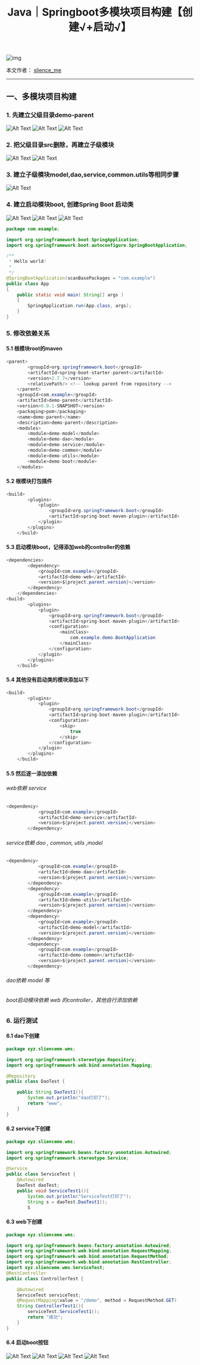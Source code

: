 ﻿---
layout: post
title: Java｜Springboot多模块项目构建【创建√+启动√】
categories: [Java]
description: Springboot多模块项目构建【创建√+启动√】
keywords: 编程语言, Java
mermaid: false
sequence: false
flow: false
mathjax: false
mindmap: false
mindmap2: false
---

![img](/images/posts/logo_slienceme3.png)

本文作者： [slience_me](https://slienceme.cn/)

---

## 一、多模块项目构建
### 1. 先建立父级目录demo-parent
![Alt Text](/images/posts/c5f35302d3e84ad4b68fef07c387d167.png)
![Alt Text](/images/posts/50c8077eaf2c44599258fe59d645879a.png)
![Alt Text](/images/posts/27fce1e8dd1548738f9c7cd9e1c2fa82.png)
### 2. 把父级目录src删除，再建立子级模块
![Alt Text](/images/posts/6164eb4f1fd140eab26981828462df9c.png)
![Alt Text](/images/posts/6133983cca254db293b08522c157694a.png)
### 3. 建立子级模块model,dao,service,common.utils等相同步骤
![Alt Text](/images/posts/ba54aada51aa4492ab25d4651f7d3667.png)
### 4. 建立启动模块boot, 创建Spring Boot 启动类
![Alt Text](/images/posts/b842d89161024408b7899efa0abc98ee.png)
![Alt Text](/images/posts/4c2918a45efd42c7a622644f700166b3.png)
![Alt Text](/images/posts/2ca37e77878c435d9a5a53fa819ec9e8.png)

```java
package com.example;

import org.springframework.boot.SpringApplication;
import org.springframework.boot.autoconfigure.SpringBootApplication;

/**
 * Hello world!
 *
 */
@SpringBootApplication(scanBasePackages = "com.example")
public class App 
{
    public static void main( String[] args )
    {
        SpringApplication.run(App.class, args);
    }
}

```
### 5. 修改依赖关系
#### 5.1 根模块root的maven

```java
<parent>
        <groupId>org.springframework.boot</groupId>
        <artifactId>spring-boot-starter-parent</artifactId>
        <version>2.7.7</version>
        <relativePath/> <!-- lookup parent from repository -->
    </parent>
    <groupId>com.example</groupId>
    <artifactId>demo-parent</artifactId>
    <version>0.0.1-SNAPSHOT</version>
    <packaging>pom</packaging>
    <name>demo-parent</name>
    <description>demo-parent</description>
    <modules>
        <module>demo-model</module>
        <module>demo-dao</module>
        <module>demo-service</module>
        <module>demo-common</module>
        <module>demo-utils</module>
        <module>demo-boot</module>
    </modules>
```
#### 5.2 根模块打包插件

```java
<build>
        <plugins>
            <plugin>
                <groupId>org.springframework.boot</groupId>
                <artifactId>spring-boot-maven-plugin</artifactId>
            </plugin>
        </plugins>
    </build>
```
#### 5.3 启动模块boot，记得添加web的controller的依赖
```java
<dependencies>
        <dependency>
            <groupId>com.example</groupId>
            <artifactId>demo-web</artifactId>
            <version>${project.parent.version}</version>
        </dependency>
    </dependencies>
<build>
        <plugins>
            <plugin>
                <groupId>org.springframework.boot</groupId>
                <artifactId>spring-boot-maven-plugin</artifactId>
                <configuration>
                    <mainClass>
                        com.example.demo.BootApplication
                    </mainClass>
                </configuration>
            </plugin>
        </plugins>
    </build>
```
#### 5.4 其他没有启动类的模块添加以下
```java
<build>
        <plugins>
            <plugin>
                <groupId>org.springframework.boot</groupId>
                <artifactId>spring-boot-maven-plugin</artifactId>
                <configuration>
                    <skip>
                        true
                    </skip>
                </configuration>
            </plugin>
        </plugins>
    </build>
```
#### 5.5 然后逐一添加依赖
###### web依赖 service

```java
<dependency>
            <groupId>com.example</groupId>
            <artifactId>demo-service</artifactId>
            <version>${project.parent.version}</version>
        </dependency>
```
###### service依赖 dao , common, utils ,model

```java
<dependency>
            <groupId>com.example</groupId>
            <artifactId>demo-dao</artifactId>
            <version>${project.parent.version}</version>
        </dependency>
        <dependency>
            <groupId>com.example</groupId>
            <artifactId>demo-utils</artifactId>
            <version>${project.parent.version}</version>
        </dependency>
        <dependency>
            <groupId>com.example</groupId>
            <artifactId>demo-model</artifactId>
            <version>${project.parent.version}</version>
        </dependency>
        <dependency>
            <groupId>com.example</groupId>
            <artifactId>demo-common</artifactId>
            <version>${project.parent.version}</version>
        </dependency>
```
###### dao依赖 model  等
###### boot启动模块依赖 web 的controller，其他自行添加依赖

### 6. 运行测试
#### 6.1 dao下创建

```java
package xyz.slienceme.wms;

import org.springframework.stereotype.Repository;
import org.springframework.web.bind.annotation.Mapping;

@Repository
public class DaoTest {

    public String DaoTest1(){
        System.out.println("dao打印了");
        return "www";
    }
}

```
#### 6.2 service下创建

```java
package xyz.slienceme.wms;

import org.springframework.beans.factory.annotation.Autowired;
import org.springframework.stereotype.Service;

@Service
public class ServiceTest {
    @Autowired
    DaoTest daoTest;
    public void ServiceTest1(){
        System.out.println("ServiceTest打印了");
        String s = daoTest.DaoTest1();
        S
```

#### 6.3 web下创建

```java
package xyz.slienceme.wms;

import org.springframework.beans.factory.annotation.Autowired;
import org.springframework.web.bind.annotation.RequestMapping;
import org.springframework.web.bind.annotation.RequestMethod;
import org.springframework.web.bind.annotation.RestController;
import xyz.slienceme.wms.ServiceTest;
@RestController
public class ControllerTest {

    @Autowired
    ServiceTest serviceTest;
    @RequestMapping(value = "/demo", method = RequestMethod.GET)
    String ControllerTest1(){
        serviceTest.ServiceTest1();
        return "成功";
    }
}

```
#### 6.4 启动boot按钮
![Alt Text](/images/posts/ec6c7c8fd7d049c897fa0c4e6fbaa09a.png)
![Alt Text](/images/posts/9bafc241371a4574aed0226e5c06c2d5.png)
![Alt Text](/images/posts/a308ccf45b4147a08bd573336175aae3.png)
![Alt Text](/images/posts/8491687116ce4be9aa30b2e9f0eea4c4.png)
